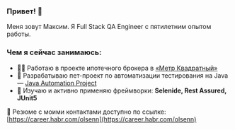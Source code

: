 ### Привет! 👋

Меня зовут Максим. Я Full Stack QA Engineer с пятилетним опытом работы. 

### Чем я сейчас занимаюсь:
- 👨‍💻 Работаю в проекте ипотечного брокера в [«Метр Квадратный»](https://m2.ru)
- 🔭 Разрабатываю пет-проект по автоматизации тестирования на Java — [Java Automation Project](https://github.com/olsenfromhell/Java-Automation-Project)
- 🌱 Изучаю и активно применяю фреймворки: **Selenide, Rest Assured, JUnit5**
  
📄 Резюме с моими контактами доступно по ссылке: [https://career.habr.com/olsenn](https://career.habr.com/olsenn)
